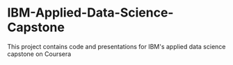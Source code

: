 # IBM-Applied-Data-Science-Capstone
This project contains code and presentations for IBM's applied data science capstone on Coursera
